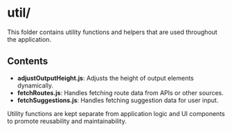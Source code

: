 # util/

This folder contains utility functions and helpers that are used throughout the application.

## Contents

- **adjustOutputHeight.js**: Adjusts the height of output elements dynamically.
- **fetchRoutes.js**: Handles fetching route data from APIs or other sources.
- **fetchSuggestions.js**: Handles fetching suggestion data for user input.

Utility functions are kept separate from application logic and UI components to promote reusability and maintainability.
